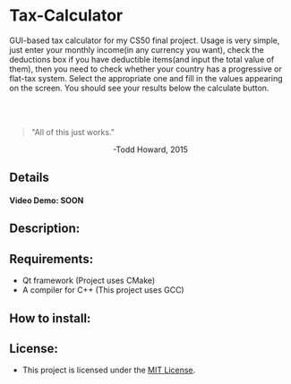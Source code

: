 # Tax-Calculator
GUI-based tax calculator for my CS50 final project. Usage is very simple, just enter your monthly income(in any currency you want), check the deductions box if you have deductible items(and input the total value of them), then you need to check whether your country has a progressive or flat-tax system. Select the appropriate one and fill in the values appearing on the screen. You should see your results below the calculate button.

<br></br>
> "All of this just works."


<p align="center"> -Todd Howard, 2015 </p>

## Details
#### Video Demo:  <URL HERE > SOON

## Description:

## Requirements:

- Qt framework (Project uses CMake)
- A compiler for C++ (This project uses GCC)

## How to install:


## License:

- This project is licensed under the [MIT License](LICENSE).



